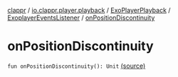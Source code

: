 [clappr](../../../index.md) / [io.clappr.player.playback](../../index.md) / [ExoPlayerPlayback](../index.md) / [ExoplayerEventsListener](index.md) / [onPositionDiscontinuity](.)

# onPositionDiscontinuity

`fun onPositionDiscontinuity(): Unit` [(source)](https://github.com/clappr/clappr-android/tree/dev/clappr/src/main/kotlin/io/clappr/player/playback/ExoPlayerPlayBack.kt#L262)